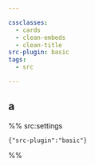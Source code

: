 ```yaml
---

cssclasses:
  - cards
  - clean-embeds
  - clean-title
src-plugin: basic
tags:
  - src

---
```


## a





%% src:settings
```
{"src-plugin":"basic"}
```
%%